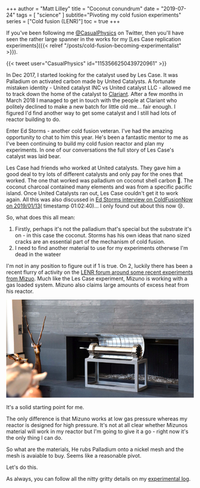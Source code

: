 +++
author = "Matt Lilley"
title = "Coconut conundrum"
date = "2019-07-24"
tags = [
    "science"
]
subtitle="Pivoting my cold fusion experiments"
series = ["Cold fusion (LENR)"]
toc = true
+++

If you've been following me [@CasualPhysics](https://twitter.com/CasualPhysics) on Twitter, then you'll have seen the rather large spanner in the works for my [Les Case replication experiments]({{< relref "/posts/cold-fusion-becoming-experimentalist" >}}).

{{< tweet user="CasualPhysics" id="1153566250439720961" >}}

In Dec 2017, I started looking for the catalyst used by Les Case. It was Palladium on activated carbon made by United Catalysts. A fortunate mistaken identity - United catalyst INC vs United catalyst LLC - allowed me to track down the home of the catalyst to [Clariant](https://www.clariant.com/). After a few months in March 2018 I managed to get in touch with the people at Clariant who politely declined to make a new batch for little old me... fair enough. I figured I'd find another way to get some catalyst and I still had lots of reactor building to do. 

Enter Ed Storms - another cold fusion veteran. I've had the amazing opportunity to chat to him this year. He's been a fantastic mentor to me as I've been continuing to build my cold fusion reactor and plan my experiments. In one of our conversations the full story of Les Case's catalyst was laid bear.

Les Case had friends who worked at United catalysts. They gave him a good deal to try lots of different catalysts and only pay for the ones that worked. The one that worked was palladium on coconut shell carbon  🥥. The coconut charcoal contained many elements and was from a specific pacific island. Once United Catalysts ran out, Les Case couldn't get it to work again. All this was also discussed in [Ed Storms interview on ColdFusionNow on 2019/01/13](http://www.coldfusionnow.com/podcast/Ruby-Carat-Edmund-Storms-Cold-Fusion-Now-019.mp3)( timestamp 01:02:40)... I only found out about this now 😢.

So, what does this all mean:
1. Firstly, perhaps it's not the palladium that's special but the substrate it's on - in this case the coconut. Storms has his own ideas that nano sized cracks are an essential part of the mechanism of cold fusion.
2. I need to find another material to use for my experiments otherwse I'm dead in the wateer

I'm not in any position to figure out if 1 is true. On 2, luckily there has been a recent flurry of activity on the [LENR forum around some recent experiments from Mizuo](https://www.lenr-forum.com/forum/thread/6017-mizuno-replication-and-materials-only/?pageNo=1). Much like the Les Case experiment, Mizuno is working with a gas loaded system. Mizuno also claims large amounts of excess heat from his reactor.

![Mizuno reactor](mizuno.png "300W input and reportedly 3000W output 😱")

It's a solid starting point for me. 

The only difference is that Mizuno works at low gas pressure whereas my reactor is designed for high pressure. It's not at all clear whether Mizunos material will work in my reactor but I'm going to give it a go - right now it's the only thing I can do.

So what are the materials, He rubs Palladium onto a nickel mesh and the mesh is avaiable to buy. Seems like a reasonable pivot.

Let's do this.

As always, you can follow all the nitty gritty details on my [experimental log](https://gitlab.com/mklilley/lenr/-/issues/1).
